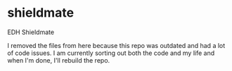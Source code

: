 # shieldmate
EDH Shieldmate 

I removed the files from here because this repo was outdated and had a lot of code issues. I am currently sorting out both the code and my life and when I'm done, I'll rebuild the repo.
